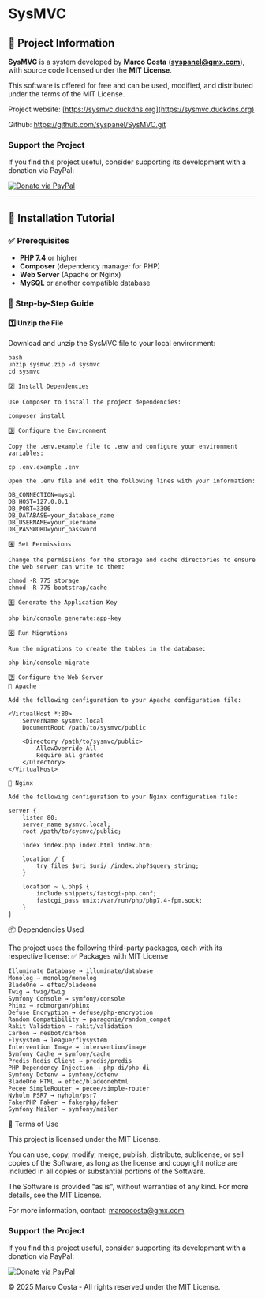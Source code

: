 # SysMVC

## 📌 Project Information
**SysMVC** is a system developed by **Marco Costa** (**syspanel@gmx.com**), with source code licensed under the **MIT License**.

This software is offered for free and can be used, modified, and distributed under the terms of the MIT License.

Project website: [https://sysmvc.duckdns.org](https://sysmvc.duckdns.org)

Github: https://github.com/syspanel/SysMVC.git

### Support the Project
If you find this project useful, consider supporting its development with a donation via PayPal:

[![Donate via PayPal](https://www.paypalobjects.com/en_US/i/btn/btn_donate_LG.gif)](https://www.paypal.com/donate/?business=marcocosta@gmx.com&currency_code=USD)

---

## 🚀 Installation Tutorial

### ✅ Prerequisites
- **PHP 7.4** or higher
- **Composer** (dependency manager for PHP)
- **Web Server** (Apache or Nginx)
- **MySQL** or another compatible database

### 🔧 Step-by-Step Guide

#### 1️⃣ Unzip the File
Download and unzip the SysMVC file to your local environment:

    bash
    unzip sysmvc.zip -d sysmvc
    cd sysmvc
    
    2️⃣ Install Dependencies
    
    Use Composer to install the project dependencies:
    
    composer install
    
    3️⃣ Configure the Environment
    
    Copy the .env.example file to .env and configure your environment variables:
    
    cp .env.example .env
    
    Open the .env file and edit the following lines with your information:
    
    DB_CONNECTION=mysql
    DB_HOST=127.0.0.1
    DB_PORT=3306
    DB_DATABASE=your_database_name
    DB_USERNAME=your_username
    DB_PASSWORD=your_password
    
    4️⃣ Set Permissions
    
    Change the permissions for the storage and cache directories to ensure the web server can write to them:
    
    chmod -R 775 storage
    chmod -R 775 bootstrap/cache
    
    5️⃣ Generate the Application Key
    
    php bin/console generate:app-key
    
    6️⃣ Run Migrations
    
    Run the migrations to create the tables in the database:
    
    php bin/console migrate
    
    7️⃣ Configure the Web Server
    📌 Apache
    
    Add the following configuration to your Apache configuration file:
    
    <VirtualHost *:80>
        ServerName sysmvc.local
        DocumentRoot /path/to/sysmvc/public
    
        <Directory /path/to/sysmvc/public>
            AllowOverride All
            Require all granted
        </Directory>
    </VirtualHost>
    
    📌 Nginx
    
    Add the following configuration to your Nginx configuration file:
    
    server {
        listen 80;
        server_name sysmvc.local;
        root /path/to/sysmvc/public;
    
        index index.php index.html index.htm;
    
        location / {
            try_files $uri $uri/ /index.php?$query_string;
        }
    
        location ~ \.php$ {
            include snippets/fastcgi-php.conf;
            fastcgi_pass unix:/var/run/php/php7.4-fpm.sock;
        }
    }

📦 Dependencies Used

The project uses the following third-party packages, each with its respective license:
✅ Packages with MIT License

    Illuminate Database → illuminate/database
    Monolog → monolog/monolog
    BladeOne → eftec/bladeone
    Twig → twig/twig
    Symfony Console → symfony/console
    Phinx → robmorgan/phinx
    Defuse Encryption → defuse/php-encryption
    Random Compatibility → paragonie/random_compat
    Rakit Validation → rakit/validation
    Carbon → nesbot/carbon
    Flysystem → league/flysystem
    Intervention Image → intervention/image
    Symfony Cache → symfony/cache
    Predis Redis Client → predis/predis
    PHP Dependency Injection → php-di/php-di
    Symfony Dotenv → symfony/dotenv
    BladeOne HTML → eftec/bladeonehtml
    Pecee SimpleRouter → pecee/simple-router
    Nyholm PSR7 → nyholm/psr7
    FakerPHP Faker → fakerphp/faker
    Symfony Mailer → symfony/mailer

📜 Terms of Use

This project is licensed under the MIT License.

You can use, copy, modify, merge, publish, distribute, sublicense, or sell copies of the Software, as long as the license and copyright notice are included in all copies or substantial portions of the Software.

The Software is provided "as is", without warranties of any kind. For more details, see the MIT License.

For more information, contact: marcocosta@gmx.com

### Support the Project
If you find this project useful, consider supporting its development with a donation via PayPal:

[![Donate via PayPal](https://www.paypalobjects.com/en_US/i/btn/btn_donate_LG.gif)](https://www.paypal.com/donate/?business=marcocosta@gmx.com&currency_code=USD)

© 2025 Marco Costa - All rights reserved under the MIT License.